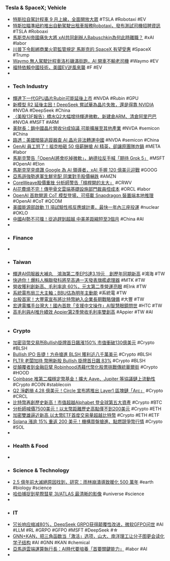 ### Tesla & SpaceX; Vehicle
- [特斯拉自駕計程車 9 月上線，全面開放大眾](https://technews.tw/2025/08/14/elon-musk-confirms-robotaxi-is-opening-to-the-public/) #TSLA #Robotaxi #EV
- [特斯拉瞄準紐約推出自動駕駛出租車服務Robotaxi，發布測試司機招聘資訊](https://cn.wsj.com/articles/特斯拉瞄準紐約市推出無人駕駛出租車服務-併發布測試司機招聘資訊-c0ecb315) #TSLA #Roboaxi
- [馬斯克AI帝國痛失大將 xAI共同創辦人Babuschkin為何此時離職？](https://news.cnyes.com/news/id/6109794) #xAI #labor
- [川普下令鬆綁商業火箭監管規定 馬斯克的 SpaceX 有望受惠](https://money.udn.com/money/story/5599/8938502) #SpaceX #Trump
- [Waymo 無人駕駛計程車洛杉磯滿街跑，AI 開車不輸老司機](https://technews.tw/2025/08/14/waymo-los-angeles-ai/) #Waymo #EV
- [福特依賴中國技術，美國EV逆風來襲](https://zh.cn.nikkei.com/industry/icar/59631-2025-08-13-09-11-24.html) #F #EV
-
- ### Tech Industry
- [輝達下一代GPU晶片Rubin可能延後上市](https://news.cnyes.com/news/id/6109722) #NVDA #Rubin #GPU
- [新模型 R2 延後主因！DeepSeek 嘗試華為晶片失敗，還是得靠 NVIDIA](https://technews.tw/2025/08/14/deepseek-ai-model-delayed-because-of-huawei-chips/) #NVDA #DeepSeek #China
- [〈美股13F報告〉橋水Q2大幅增持輝達微軟、新建倉ARM、清倉阿里巴巴](https://news.cnyes.com/news/id/6109765) #NVDA #MSFT #ARM
- [美財長：銷中國晶片營收分成協議 可能擴展至其他產業](https://news.cnyes.com/news/id/6109737) #NVDA #semicon #China
- [路透：美國暗裝追蹤器查 AI 晶片非法轉運中國](https://technews.tw/2025/08/14/us-embeds-trackers-in-ai-chip-shipments-to-catch-diversions-to-china/) #NVDA #semicon #China
- [GenAI 員工怒了！祖克柏砸 50 倍薪酬搶 AI 精英，卻讓原團隊炸鍋](https://technews.tw/2025/08/13/zuckerbergs-50-fold-pay-raise-for-ai-talent-leaves-the-original-team-furious/) #META #labor
- [馬斯克警告「OpenAI將會吃掉微軟」，納德拉反手喊「期待 Grok 5」](https://www.techbang.com/posts/124823-musk-openai-microsoft-grok5) #MSFT #OpenAI #Elon
- [馬斯克罕見盛讚 Google 為 AI 領導者，xAI 手握 120 億美元迎戰](https://technews.tw/2025/08/14/elon-musk-says-google-has-the-best-shot-at-being-the-leader-in-ai/) #GOOG
- [亞馬遜強勢進軍生鮮宅配 同業對手股價嚇跌](https://finance.technews.tw/2025/08/14/amazon-to-offer-same-day-grocery-delivery-in-over-1000-us-cities/) #AMZN
- [CoreWeave股價重挫 分析師警告「槓桿開的太大」](https://uanalyze.com.tw/articles/1436728554) #CRWV
- [AI花費燒不完！傳甲骨文雲端基礎設施部門裁員控成本](https://news.cnyes.com/news/id/6109678) #ORCL #labor
- [OpenAI 首款開源 CoT 模型登場，可搭載 Snapdragon 裝置端本地推理](https://technews.tw/2025/08/13/openai-gpt-oss-20b-and-qualcomm/) #OpenAI #CoT #QCOM
- [美國能源部啟動 11 項試驗性核反應爐計畫，最快一年內三座投運](https://technews.tw/2025/08/14/us-select-11-project-for-programs-to-fast-track-smr/) #nuclear #OKLO
- [中國AI勢不可擋！從追趕到超越 中美差距縮短至3個月](https://hk.finance.yahoo.com/news/中國ai勢不可擋-從追趕到超越-中美差距縮短至3個月-082006816.html) #China #AI
-
- ### Finance
-
- ### Taiwan
- [輝達AI伺服器大補丸　鴻海第二季EPS達3.19元　創歷年同期新高](https://today.line.me/tw/v3/article/vXGQPOm) #鴻海 #TW
- [快過你！爆料人稱聯發科將早高通一天發表旗艦處理器](https://m.eprice.com.tw/mobile/talk/102/5817035/1) #MTK #TW
- [營收獲利創新高、毛利率逾 60%，元太第二季營運亮眼](https://finance.technews.tw/2025/08/13/e-ink-holdings-2025-q2-earnings/) #EInk #TW
- [系統電布局三大主軸；BBU估為明年主動能](https://www.moneydj.com/kmdj/news/newsviewer.aspx?a=610f8a5c-c536-412b-a387-1eb5f259ffcf) #系統電 #TW
- [台股首家！大豐電宣布將比特幣納入企業長期戰略儲備](https://www.wealth.com.tw/articles/b1f9c7a9-8e8b-4d74-a544-07dea1b873ed) #大豐 #TW
- [宏達電攜手台灣大！國內首款「支援中文操作」AI智慧眼鏡問世](https://newtalk.tw/news/view/2025-08-14/987830) #HTC #TW
- [高毛利與AI推升績效 Appier第2季營收毛利率雙創高](https://money.udn.com/money/story/5599/8939819) #Appier #TW #AI
-
- ### Crypto
- [加密貨幣交易所Bullish掛牌首日飆漲150% 市值衝破130億美元](https://news.cnyes.com/news/id/6109695) #Crypto #BLSH
- [Bullish IPO 告捷！方舟搶進 BLSH 獲利近八千萬美元](https://abmedia.io/bullish-double-its-price-after-ipo) #Crypto #BLSH
- [PLTR 老闆加持 幣圈新股 Bullish 掛牌首日飆 83%](https://finance.technews.tw/2025/08/14/bullish-first-day-of-listing/) #Crypto #BLSH
- [從顛覆者到金融巨擘 Robinhood憑藉代幣化股票挑戰傳統華爾街](https://news.cnyes.com/news/id/6109565) #Crypto #HOOD
- [Coinbase 推第二檔穩定幣基金！擴大 Aave、Jupiter 等協議鏈上流動性](https://abmedia.io/coinbase-second-stablecoin-bootstrap-fund-launch) #Crypto #COIN #stablecoin
- [Q2 淨虧損 4.28 億美元！Circle 宣布將推出 Layer1 區塊鏈「Arc」](https://blockcast.it/2025/08/13/circle-announces-launch-of-layer-1-blockchain-arc-for-stablecoins/) #Crypto #CRCL
- [比特幣再創歷史新高！市值超越Alphabet 登全球第五大資產](https://news.cnyes.com/news/id/6110538) #Crypto #BTC
- [分析師喊價7500美元！以太幣距離歷史高點僅不到200美元](https://news.cnyes.com/news/id/6109570) #Crypto #ETH
- [加密雙雄逼近新高 以太幣ETF首度交易量超越比特幣](https://news.cnyes.com/news/id/6109526) #Crypto #ETH #ETF
- [Solana 漲逾 15% 重返 200 美元！機構買盤搶進、點燃競爭幣行情](https://blockcast.it/2025/08/13/solana-jumps-15percent-to-reclaim-200/) #Crypto #SOL
-
- ### Health & Food
-
- ### Science & Technology
- [2.5 億年前大滅絕原因找到，研究：雨林崩潰導致暖化 500 萬年](https://technews.tw/2025/08/14/the-reason-of-earths-greatest-extinction/) #earth #biology #science
- [哈伯捕捉到星際彗星 3I/ATLAS 最清晰的影像](https://technews.tw/2025/08/13/hubble-captures-sharpest-image-of-comet-3iatlas/) #universe #science
-
- ### IT
- [冗长响应缩减80%，DeepSeek GRPO获得颠覆性改进，微软GFPO问世](https://www.jiqizhixin.com/articles/2025-08-14-5) #AI #LLM #RL #GRPO #GFPO #MSFT #DeepSeek #☆
- [GNN+KAN，把三角函数当「激活」选项，山大、南洋理工让分子图更会读化学子结构](https://www.jiqizhixin.com/articles/2025-08-14-3) #AI #GNN #KAN #chemical
- [亞馬遜雲端運算執行長：AI時代要培養「首要關鍵能力」](https://news.cnyes.com/news/id/6109740) #labor #AI
-